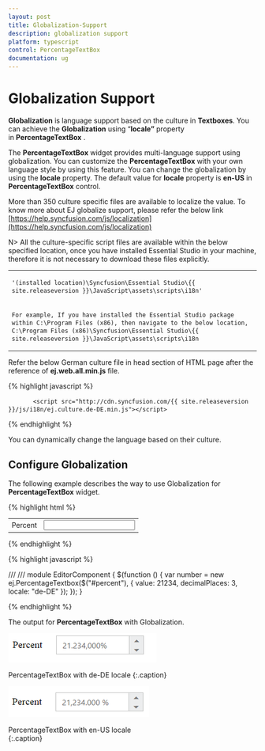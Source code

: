 ```yaml
---
layout: post
title: Globalization-Support
description: globalization support
platform: typescript
control: PercentageTextBox 
documentation: ug
---
```


# Globalization Support

**Globalization** is language support based on the culture in **Textboxes**. You can achieve the **Globalization** using “**locale”** property in **PercentageTextBox** . 

The **PercentageTextBox** widget provides multi-language support using globalization. You can customize the **PercentageTextBox** with your own language style by using this feature. You can change the globalization by using the **locale** property. The default value for **locale** property is **en-US** in **PercentageTextBox** control.


More than 350 culture specific files are available to localize the value. To know more about EJ globalize support, please refer the below link      
 [https://help.syncfusion.com/js/localization](https://help.syncfusion.com/js/localization) 
 
 N> All the culture-specific script files are available within the below specified location, once you have installed Essential Studio in your machine, therefore it is not necessary to download these files explicitly.

<table>
<tr>
<td>

    '(installed location)\Syncfusion\Essential Studio\{{ site.releaseversion }}\JavaScript\assets\scripts\i18n'
 </td>
 </tr>
 <tr>
 <td>

    For example, If you have installed the Essential Studio package within C:\Program Files (x86), then navigate to the below location, 
    C:\Program Files (x86)\Syncfusion\Essential Studio\{{ site.releaseversion }}\JavaScript\assets\scripts\i18n

</td></tr>
</table>

Refer the below German culture file in head section of HTML page after the reference of **ej.web.all.min.js** file.

 {% highlight javascript %}
   
           <script src="http://cdn.syncfusion.com/{{ site.releaseversion }}/js/i18n/ej.culture.de-DE.min.js"></script>
                
 {% endhighlight %}


You can dynamically change the language based on their culture.

## Configure Globalization

The following example describes the way to use Globalization for **PercentageTextBox** widget.

{% highlight html %}


<table cellpadding="10">
    <tbody>
        <tr>
            <td>
                <label for="percent">Percent</label>
            </td>
            <td>
                <input id="percent" type="text" />
            </td>
        </tr>
    </tbody>
</table>

{% endhighlight %}

{% highlight javascript %}


/// <reference path="tsfiles/jquery.d.ts" />
/// <reference path="tsfiles/ej.web.all.d.ts" />
module EditorComponent {
    $(function () {
        var number = new ej.PercentageTextbox($("#percent"), {
            value: 21234,
            decimalPlaces: 3,
            locale: "de-DE"
        }); 
    });
}     


{% endhighlight %}

The output for **PercentageTextBox** with Globalization.



![](Globalization-Support_images/Globalization-Support_img1.png)

PercentageTextBox with de-DE locale
{:.caption}



![](Globalization-Support_images/Globalization-Support_img2.png)

PercentageTextBox with en-US locale				
{:.caption}

